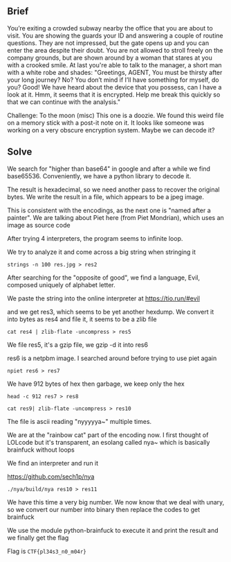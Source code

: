 ## Brief

You’re exiting a crowded subway nearby the office that you are about to visit. You are showing the guards your ID and answering a couple of routine questions. They are not impressed, but the gate opens up and you can enter the area despite their doubt. You are not allowed to stroll freely on the company grounds, but are shown around by a woman that stares at you with a crooked smile. At last you're able to talk to the manager, a short man with a white robe and shades: "Greetings, AGENT, You must be thirsty after your long journey? No? You don’t mind if I’ll have something for myself, do you? Good! We have heard about the device that you possess, can I have a look at it. Hmm, it seems that it is encrypted. Help me break this quickly so that we can continue with the analysis."

Challenge: To the moon (misc)
This one is a doozie. We found this weird file on a memory stick with a post-it note on it. It looks like someone was working on a very obscure encryption system. Maybe we can decode it? 

## Solve

We search for "higher than base64" in google and after a while we find base65536. Conveniently, we have a python library to decode it.

The result is hexadecimal, so we need another pass to recover the original bytes. We write the result in a file, which appears to be a jpeg image.

This is consistent with the encodings, as the next one is "named after a painter". We are talking about Piet here (from Piet Mondrian), which uses an image as source code

After trying 4 interpreters, the program seems to infinite loop.

We try to analyze it and come across a big string when stringing it

`strings -n 100 res.jpg > res2`

After searching for the "opposite of good", we find a language, Evil, composed uniquely of alphabet letter. 

We paste the string into the online interpreter at https://tio.run/#evil

and we get res3, which seems to be yet another hexdump. We convert it into bytes as res4 and file it, it seems to be a zlib file

`cat res4 | zlib-flate -uncompress > res5`

We file res5, it's a gzip file, we gzip -d it into res6

res6 is a netpbm image. I searched around before trying to use piet again

`npiet res6 > res7`

We have 912 bytes of hex then garbage, we keep only the hex

`head -c 912 res7 > res8`

`cat res9| zlib-flate -uncompress > res10`

The file is ascii reading "nyyyyya~" multiple times.

We are at the "rainbow cat" part of the encoding now. I first thought of LOLcode but it's transparent, an esolang called nya~ which is basically brainfuck without loops

We find an interpreter and run it

https://github.com/sech1p/nya

`./nya/build/nya res10 > res11`

We have this time a very big number. We now know that we deal with unary, so we convert our number into binary then replace the codes to get brainfuck

We use the module python-brainfuck to execute it and print the result and we finally get the flag

Flag is `CTF{pl34s3_n0_m04r}`
